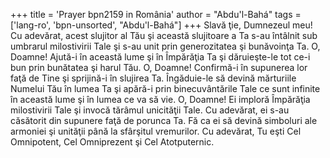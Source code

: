 +++
title = 'Prayer bpn2159 in România'
author = "Abdu'l-Bahá"
tags = ['lang-ro', 'bpn-unsorted', "Abdu'l-Bahá"]
+++
Slavă ţie, Dumnezeul meu! Cu adevărat, acest slujitor al Tău şi această slujitoare a Ta s-au întâlnit sub umbrarul milostivirii Tale şi s-au unit prin generozitatea şi bunăvoinţa Ta. O, Doamne! Ajută-i în această lume şi în Împărăţia Ta şi dăruieşte-le tot ce-i bun prin bunătatea şi harul Tău. O, Doamne! Confirmă-i în supunerea lor faţă de Tine şi sprijină-i în slujirea Ta. Îngăduie-le să devină mărturiile Numelui Tău în lumea Ta şi apără-i prin binecuvântările Tale ce sunt infinite în această lume şi în lumea ce va să vie. O, Doamne! Ei imploră Împărăţia milostivirii Tale şi invocă tărâmul unicităţii Tale. Cu adevărat, ei s-au căsătorit din supunere faţă de porunca Ta. Fă ca ei să devină simboluri ale armoniei şi unităţii până la sfârşitul vremurilor. Cu adevărat, Tu eşti Cel Omnipotent, Cel Omniprezent şi Cel Atotputernic.
